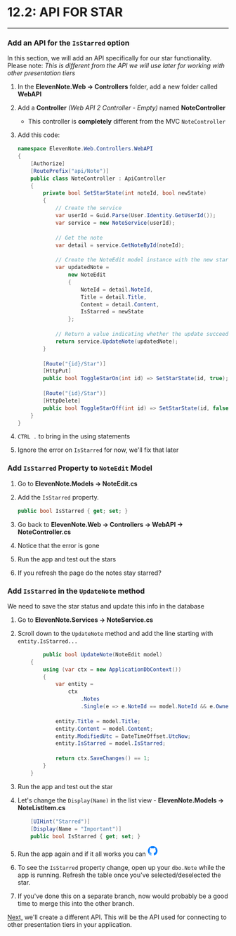 # 12.2: API FOR STAR
---
### Add an API for the `IsStarred` option
In this section, we will add an API specifically for our star functionality. Please note: *This is different from the API we will use later for working with other presentation tiers*

1. In the **ElevenNote.Web -> Controllers** folder, add a new folder called **WebAPI**
2. Add a **Controller** *(Web API 2 Controller - Empty)* named **NoteController**
   * This controller is **completely** different from the MVC `NoteController`
3. Add this code:

    ```cs
    namespace ElevenNote.Web.Controllers.WebAPI
    {
        [Authorize]
        [RoutePrefix("api/Note")]
        public class NoteController : ApiController
        {
            private bool SetStarState(int noteId, bool newState)
            {
                // Create the service
                var userId = Guid.Parse(User.Identity.GetUserId());
                var service = new NoteService(userId);

                // Get the note
                var detail = service.GetNoteById(noteId);

                // Create the NoteEdit model instance with the new star state
                var updatedNote =
                    new NoteEdit
                    {
                        NoteId = detail.NoteId,
                        Title = detail.Title,
                        Content = detail.Content,
                        IsStarred = newState
                    };

                // Return a value indicating whether the update succeeded
                return service.UpdateNote(updatedNote);
            }

            [Route("{id}/Star")]
            [HttpPut]
            public bool ToggleStarOn(int id) => SetStarState(id, true);

            [Route("{id}/Star")]
            [HttpDelete]
            public bool ToggleStarOff(int id) => SetStarState(id, false);
        }
    }
    ```
4. `CTRL .` to bring in the using statements
5. Ignore the error on `IsStarred` for now, we'll fix that later

### Add `IsStarred` Property to `NoteEdit` Model
1. Go to **ElevenNote.Models -> NoteEdit.cs**
2. Add the `IsStarred` property.

    ```cs
    public bool IsStarred { get; set; }
    ```
3. Go back to **ElevenNote.Web -> Controllers -> WebAPI -> NoteController.cs**
4. Notice that the error is gone
5. Run the app and test out the stars
6. If you refresh the page do the notes stay starred?

### Add `IsStarred` in the `UpdateNote` method
We need to save the star status and update this info in the database

1. Go to **ElevenNote.Services -> NoteService.cs**
2. Scroll down to the `UpdateNote` method and add the line starting with `entity.IsStarred...`

    ```cs
            public bool UpdateNote(NoteEdit model)
        {
            using (var ctx = new ApplicationDbContext())
            {
                var entity =
                    ctx
                        .Notes
                        .Single(e => e.NoteId == model.NoteId && e.OwnerId == _userId);

                entity.Title = model.Title;
                entity.Content = model.Content;
                entity.ModifiedUtc = DateTimeOffset.UtcNow;
                entity.IsStarred = model.IsStarred;

                return ctx.SaveChanges() == 1;
            }
        }
    ```
3. Run the app and test out the star
4. Let's change the `Display(Name)` in the list view - **ElevenNote.Models -> NoteListItem.cs**

    ```cs
        [UIHint("Starred")]
        [Display(Name = "Important")]
        public bool IsStarred { get; set; }
    ```
6. Run the app again and if it all works you can ![Git](../assets/devicons_github_badge.png)
7. To see the `IsStarred` property change, open up your `dbo.Note` while the app is running. Refresh the table once you've selected/deselected the star.
8. If you've done this on a separate branch, now would probably be a good time to merge this into the other branch.

[Next,](../13-APIIntro/13.0-APIIntro.md) we'll create a different API. This will be the API used for connecting to other presentation tiers in your application.